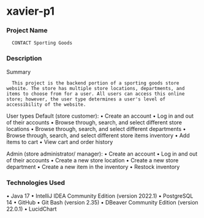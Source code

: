 # xavier-p1

### Project Name

      CONTACT Sporting Goods

### Description

Summary

      This project is the backend portion of a sporting goods store website. The store has multiple store locations, departments, and items to choose from for a user. All users can access this online store; however, the user type determines a user's level of accessibility of the website.

User types
Default (store customer):
• Create an account
• Log in and out of their accounts
• Browse through, search, and select different store locations
• Browse through, search, and select different departments
• Browse through, search, and select different store items inventory
• Add items to cart
• View cart and order history
    
Admin (store administrator/ manager):
• Create an account
• Log in and out of their accounts
• Create a new store location
• Create a new store department
• Create a new item in the inventory
• Restock inventory
    
### Technologies Used

• Java 17
• IntelliJ IDEA Community Edition (version 2022.1)
• PostgreSQL 14
• GitHub
• Git Bash (version 2.35)
• DBeaver Community Edition (version 22.0.1)
• LucidChart
